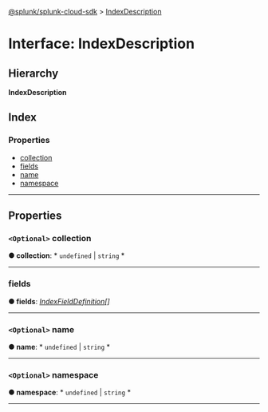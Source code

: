 [@splunk/splunk-cloud-sdk](../README.md) > [IndexDescription](../interfaces/indexdescription.md)

# Interface: IndexDescription

## Hierarchy

**IndexDescription**

## Index

### Properties

* [collection](indexdescription.md#collection)
* [fields](indexdescription.md#fields)
* [name](indexdescription.md#name)
* [namespace](indexdescription.md#namespace)

---

## Properties

<a id="collection"></a>

### `<Optional>` collection

**● collection**: * `undefined` &#124; `string`
*

___
<a id="fields"></a>

###  fields

**● fields**: *[IndexFieldDefinition](indexfielddefinition.md)[]*

___
<a id="name"></a>

### `<Optional>` name

**● name**: * `undefined` &#124; `string`
*

___
<a id="namespace"></a>

### `<Optional>` namespace

**● namespace**: * `undefined` &#124; `string`
*

___

